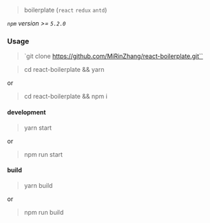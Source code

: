 > boilerplate (`react` `redux` `antd`)


*`npm` version >= `5.2.0`*


### Usage

> `git clone https://github.com/MiRinZhang/react-boilerplate.git``

> cd react-boilerplate && yarn

or

> cd react-boilerplate && npm i


#### development

> yarn start

or

> npm run start


#### build

> yarn build

or

> npm run build

